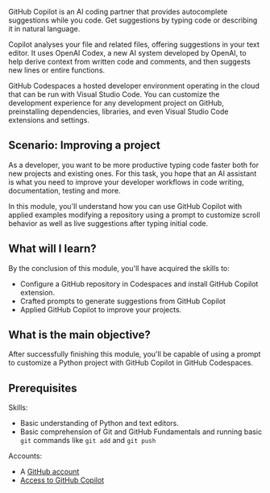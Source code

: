 
GitHub Copilot is an AI coding partner that provides autocomplete suggestions while you code. Get suggestions by typing code or describing it in natural language.

Copilot analyses your file and related files, offering suggestions in your text editor. It uses OpenAI Codex, a new AI system developed by OpenAI, to help derive context from written code and comments, and then suggests new lines or entire functions.

GitHub Codespaces a hosted developer environment operating in the cloud that can be run with Visual Studio Code. You can customize the development experience for any development project on GitHub, preinstalling dependencies, libraries, and even Visual Studio Code extensions and settings.

## Scenario: Improving a project

As a developer, you want to be more productive typing code faster both for new projects and existing ones. For this task, you hope that an AI assistant is what you need to improve your developer workflows in code writing, documentation, testing and more.

In this module, you'll understand how you can use GitHub Copilot with applied examples modifying a repository using a prompt to customize scroll behavior as well as live suggestions after typing initial code.

## What will I learn?

By the conclusion of this module, you'll have acquired the skills to:

- Configure a GitHub repository in Codespaces and install GitHub Copilot extension.
- Crafted prompts to generate suggestions from GitHub Copilot
- Applied GitHub Copilot to improve your projects.

## What is the main objective?

After successfully finishing this module, you'll be capable of using a prompt to customize a Python project with GitHub Copilot in GitHub Codespaces.

## Prerequisites

Skills:

- Basic understanding of Python and text editors.
- Basic comprehension of Git and GitHub Fundamentals and running basic `git` commands like `git add` and `git push`

Accounts:

- A [GitHub account](https://github.com/login)
- [Access to GitHub Copilot](https://github.com/github-copilot/signup)
